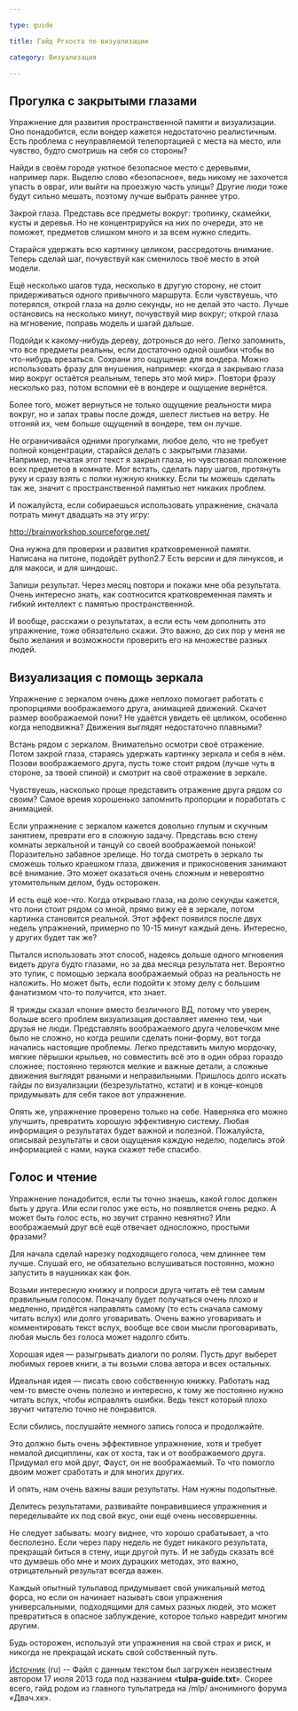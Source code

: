 ```yaml
---

type: guide

title: Гайд Ргхоста по визуализации

category: Визуализация

---
```


## Прогулка с закрытыми глазами

Упражнение для развития пространственной памяти и визуализации. Оно понадобится, если вондер кажется недостаточно реалистичным. Есть проблема с неуправляемой телепортацией с места на место, или чувство, будто смотришь на себя со стороны?

Найди в своём городе уютное безопасное место с деревьями, например парк. Выделю слово «безопасное», ведь никому не захочется упасть в овраг, или выйти на проезжую часть улицы? Другие люди тоже будут сильно мешать, поэтому лучше выбрать раннее утро.

Закрой глаза. Представь все предметы вокруг: тропинку, скамейки, кусты и деревья. Но не концентрируйся на них по очереди, это не поможет, предметов слишком много и за всем нужно следить.

Старайся удержать всю картинку целиком, рассредоточь внимание. Теперь сделай шаг, почувствуй как сменилось твоё место в этой модели.

Ещё несколько шагов туда, несколько в другую сторону, не стоит придерживаться одного привычного маршрута. Если чувствуешь, что потерялся, открой глаза на долю секунды, но не делай это часто. Лучше остановись на несколько минут, почувствуй мир вокруг; открой глаза на мгновение, поправь модель и шагай дальше.

Подойди к какому-нибудь дереву, дотронься до него. Легко запомнить, что все предметы реальны, если достаточно одной ошибки чтобы во что-нибудь врезаться. Сохрани это ощущение для вондера. Можно использовать фразу для внушения, например: «когда я закрываю глаза мир вокруг остаётся реальным, теперь это мой мир». Повтори фразу несколько раз, потом вспомни её в вондере и ощущение вернётся.

Более того, может вернуться не только ощущение реальности мира вокруг, но и запах травы после дождя, шелест листьев на ветру. Не отгоняй их, чем больше ощущений в вондере, тем он лучше.

Не ограничивайся одними прогулками, любое дело, что не требует полной концентрации, старайся делать с закрытыми глазами. Например, печатая этот текст я закрыл глаза, но чувствовал положение всех предметов в комнате. Мог встать, сделать пару шагов, протянуть руку и сразу взять с полки нужную книжку. Если ты можешь сделать так же, значит с пространственной памятью нет никаких проблем.

И пожалуйста, если собираешься использовать упражнение, сначала потрать минут двадцать на эту игру:

http://brainworkshop.sourceforge.net/

Она нужна для проверки и развития кратковременной памяти. Написана на питоне, подойдёт python2.7 Есть версии и для линуксов, и для макоси, и для шиндошс.

Запиши результат. Через месяц повтори и покажи мне оба результата. Очень интересно знать, как соотносится кратковременная память и гибкий интеллект с памятью пространственной.

И вообще, расскажи о результатах, а если есть чем дополнить это упражнение, тоже обязательно скажи. Это важно, до сих пор у меня не было желания и возможности проверить его на множестве разных людей.

## Визуализация с помощь зеркала

Упражнение с зеркалом очень даже неплохо помогает работать с пропорциями воображаемого друга, анимацией движений. Скачет размер воображаемой пони? Не удаётся увидеть её целиком, особенно когда неподвижна? Движения выглядят недостаточно плавными?

Встань рядом с зеркалом. Внимательно осмотри своё отражение. Потом закрой глаза, стараясь удержать картинку зеркала и себя в нём. Позови воображаемого друга, пусть тоже стоит рядом (лучше чуть в стороне, за твоей спиной) и смотрит на своё отражение в зеркале.

Чувствуешь, насколько проще представить отражение друга рядом со своим? Самое время хорошенько запомнить пропорции и поработать с анимацией.

Если упражнение с зеркалом кажется довольно глупым и скучным занятием, преврати его в сложную задачу. Представь всю стену комнаты зеркальной и танцуй со своей воображаемой понькой! Поразительно забавное зрелище. Но тогда смотреть в зеркало ты сможешь только краешком глаза, движения и прикосновения занимают всё внимание. Это может оказаться очень сложным и невероятно утомительным делом, будь осторожен.

И есть ещё кое-что. Когда открываю глаза, на долю секунды кажется, что пони стоит рядом со мной, прямо вижу её в зеркале, потом картинка становится реальной. Этот эффект появился после двух недель упражнений, примерно по 10-15 минут каждый день. Интересно, у других будет так же?

Пытался использовать этот способ, надеясь дольше одного мгновения видеть друга будто глазами, но за два месяца результата нет. Вероятно это тупик, с помощью зеркала воображаемый образ на реальность не наложить. Но может быть, если подойти к этому делу с большим фанатизмом что-то получится, кто знает.

Я трижды сказал «пони» вместо безличного ВД, потому что уверен, больше всего проблем визуализация доставляет именно тем, чьи друзья не люди. Представлять воображаемого друга человечком мне было не сложно, но когда решили сделать пони-форму, вот тогда начались настоящие проблемы. Легко представить милую мордочку, мягкие пёрышки крыльев, но совместить всё это в один образ гораздо сложнее; постоянно теряются мелкие и важные детали, а сложные движения выглядят рваными и неправильными. Пришлось долго искать гайды по визуализации (безрезультатно, кстати) и в конце-концов придумывать для себя такое вот упражнение.

Опять же, упражнение проверено только на себе. Наверняка его можно улучшить, превратить хорошую эффективную систему. Любая информация о результатах будет важной и полезной. Пожалуйста, описывай результаты и свои ощущения каждую неделю, поделись этой информацией с нами, наука скажет тебе спасибо.

## Голос и чтение

Упражнение понадобится, если ты точно знаешь, какой голос должен быть у друга. Или если голос уже есть, но появляется очень редко. А может быть голос есть, но звучит странно невнятно? Или воображаемый друг всё ещё отвечает односложно, простыми фразами?

Для начала сделай нарезку подходящего голоса, чем длиннее тем лучше. Слушай его, не обязательно вслушиваться постоянно, можно запустить в наушниках как фон.

Возьми интересную книжку и попроси друга читать её тем самым правильным голосом. Поначалу будет получаться очень плохо и медленно, придётся направлять самому (то есть сначала самому читать вслух) или долго уговаривать. Очень важно уговаривать и комментировать текст вслух, вообще все свои мысли проговаривать, любая мысль без голоса может надолго сбить.

Хорошая идея — разыгрывать диалоги по ролям. Пусть друг выберет любимых героев книги, а ты возьми слова автора и всех остальных.

Идеальная идея — писать свою собственную книжку. Работать над чем-то вместе очень полезно и интересно, к тому же постоянно нужно читать вслух, чтобы исправлять ошибки. Ведь текст который плохо звучит читателю точно не понравится.

Если сбились, послушайте немного запись голоса и продолжайте.

Это должно быть очень эффективное упражнение, хотя и требует немалой дисциплины, как от хоста, так и от воображаемого друга. Придумал его мой друг, Фауст, он не воображаемый. То что помогло двоим может сработать и для многих других.

И опять, нам очень важны ваши результаты. Нам нужны подопытные.

Делитесь результатами, развивайте понравившиеся упражнения и переделывайте их под свой вкус, они ещё очень несовершенны.

Не следует забывать: мозгу виднее, что хорошо срабатывает, а что бесполезно. Если через пару недель не будет никакого результата, прекращай биться в стену, ищи другой путь. И не забудь сказать всё что думаешь обо мне и моих дурацких методах, это важно, отрицательный результат всегда важен.

Каждый опытный тульпавод придумывает свой уникальный метод форса, но если он начинает называть свои упражнения универсальными, подходящими для самых разных людей, это может превратиться в опасное заблуждение, которое только навредит многим другим.

Будь осторожен, используй эти упражнения на свой страх и риск, и никогда не прекращай искать свой собственный путь.

[Источник](http://rghost.ru/47480266) (ru) -- Файл с данным текстом был загружен неизвестным автором 17 июля 2013 года под названием «**tulpa-guide.txt**». Скорее всего, гайд родом из главного тульпатреда на /mlp/ анонимного форума «Двач.хк».
